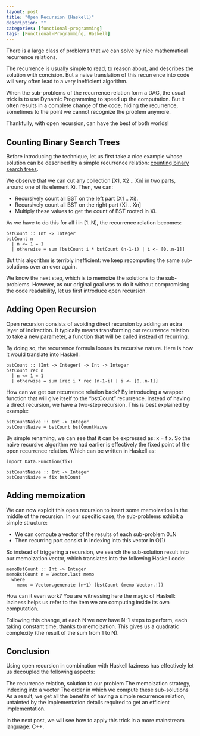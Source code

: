 ```yaml
---
layout: post
title: "Open Recursion (Haskell)"
description: ""
categories: [functional-programming]
tags: [Functional-Programming, Haskell]
---
```


There is a large class of problems that we can solve by nice mathematical recurrence relations.

The recurrence is usually simple to read, to reason about, and describes the solution with concision. But a naive translation of this recurrence into code will very often lead to a very inefficient algorithm.

When the sub-problems of the recurrence relation form a DAG, the usual trick is to use Dynamic Programming to speed up the computation. But it often results in a complete change of the code, hiding the recurrence, sometimes to the point we cannot recognize the problem anymore.

Thankfully, with open recursion, can have the best of both worlds!

## Counting Binary Search Trees

Before introducing the technique, let us first take a nice example whose solution can be described by a simple recurrence relation: [counting binary search trees](https://www.hackerrank.com/challenges/number-of-binary-search-tree).

We observe that we can cut any collection [X1, X2 .. Xn] in two parts, around one of its element Xi. Then, we can:

* Recursively count all BST on the left part [X1 .. Xi).
* Recursively count all BST on the right part (Xi .. Xn]
* Multiply these values to get the count of BST rooted in Xi.

As we have to do this for all i in [1..N], the recurrence relation becomes:

```
bstCount :: Int -> Integer
bstCount n
  | n <= 1 = 1
  | otherwise = sum [bstCount i * bstCount (n-1-i) | i <- [0..n-1]]
```

But this algorithm is terribly inefficient: we keep recomputing the same sub-solutions over an over again.

We know the next step, which is to memoize the solutions to the sub-problems. However, as our original goal was to do it without compromising the code readability, let us first introduce open recursion.

## Adding Open Recursion

Open recursion consists of avoiding direct recursion by adding an extra layer of indirection. It typically means transforming our recurrence relation to take a new parameter, a function that will be called instead of recurring.

By doing so, the recurrence formula looses its recursive nature. Here is how it would translate into Haskell:

```
bstCount :: (Int -> Integer) -> Int -> Integer
bstCount rec n
  | n <= 1 = 1
  | otherwise = sum [rec i * rec (n-1-i) | i <- [0..n-1]]
```

How can we get our recurrence relation back? By introducing a wrapper function that will give itself to the “bstCount” recurrence. Instead of having a direct recursion, we have a two-step recursion. This is best explained by example:

```
bstCountNaive :: Int -> Integer
bstCountNaive = bstCount bstCountNaive
```

By simple renaming, we can see that it can be expressed as: x = f x. So the naive recursive algorithm we had earlier is effectively the fixed point of the open recurrence relation. Which can be written in Haskell as:

```
import Data.Function(fix)
 
bstCountNaive :: Int -> Integer
bstCountNaive = fix bstCount
```

## Adding memoization

We can now exploit this open recursion to insert some memoization in the middle of the recursion. In our specific case, the sub-problems exhibit a simple structure:

* We can compute a vector of the results of each sub-problem 0..N
* Then recurring part consist in indexing into this vector in O(1)

So instead of triggering a recursion, we search the sub-solution result into our memoization vector, which translates into the following Haskell code:

```
memoBstCount :: Int -> Integer
memoBstCount n = Vector.last memo
  where
    memo = Vector.generate (n+1) (bstCount (memo Vector.!))
```

How can it even work? You are witnessing here the magic of Haskell: laziness helps us refer to the item we are computing inside its own computation.

Following this change, at each N we now have N-1 steps to perform, each taking constant time, thanks to memoization. This gives us a quadratic complexity (the result of the sum from 1 to N).

## Conclusion

Using open recursion in combination with Haskell laziness has effectively let us decoupled the following aspects:

The recurrence relation, solution to our problem
The memoization strategy, indexing into a vector
The order in which we compute these sub-solutions
As a result, we get all the benefits of having a simple recurrence relation, untainted by the implementation details required to get an efficient implementation.

In the next post, we will see how to apply this trick in a more mainstream language: C++.
